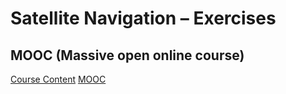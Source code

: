 # Satellite Navigation – Exercises
## MOOC (Massive open online course)
[Course Content](https://ocw.tudelft.nl/course-exercises/satellite-navigation-exercises/?course_id=7575)
[MOOC](https://ocw.tudelft.nl/programs/?f_type%5B%5D=112)
